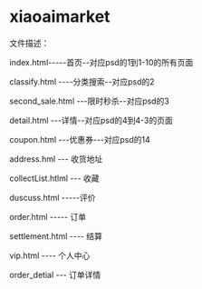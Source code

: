 # xiaoaimarket


文件描述：

index.html-----首页--对应psd的1到1-10的所有页面

classify.html  ----分类搜索--对应psd的2

second_sale.html  ---限时秒杀--对应psd的3

detail.html ---详情--对应psd的4到4-3的页面

coupon.html  ---优惠券---对应psd的14

address.hml --- 收货地址

collectList.htlml --- 收藏

duscuss.html -----评价

order.html  ----- 订单

settlement.html ---- 结算

vip.html ---- 个人中心

order_detial  ---  订单详情




